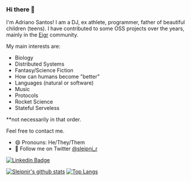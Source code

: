 ### Hi there 👋

I'm Adriano Santos! 
I am a DJ, ex athlete, programmer, father of beautiful children (teens). 
I have contributed to some OSS projects over the years, mainly in the [Eigr](https://eigr.io/) community. 

My main interests are:

* Biology
* Distributed Systems
* Fantasy/Science Fiction
* How can humans become "better"
* Languages (natural or software)
* Music 
* Protocols
* Rocket Science 
* Stateful Serveless 

**not necessarily in that order.

Feel free to contact me.

- 😄 Pronouns: He/They/Them
- 🐥 Follow me on Twitter [@sleipni_r](https://twitter.com/sleipni_r/)

[![Linkedin Badge](https://img.shields.io/badge/-LinkedIn-blue?style=flat-square&logo=Linkedin&logoColor)](https://www.linkedin.com/in/adriano-santos-67367217/)


[![Sleipnir's github stats](https://github-readme-stats.vercel.app/api?username=sleipnir&theme=default&show_icons=true&count_private=true&hide_title=true)](https://github.com/sleipnir)
[![Top Langs](https://github-readme-stats.vercel.app/api/top-langs/?username=sleipnir&layout=compact)](https://github.com/sleipnir/github-readme-stats)
